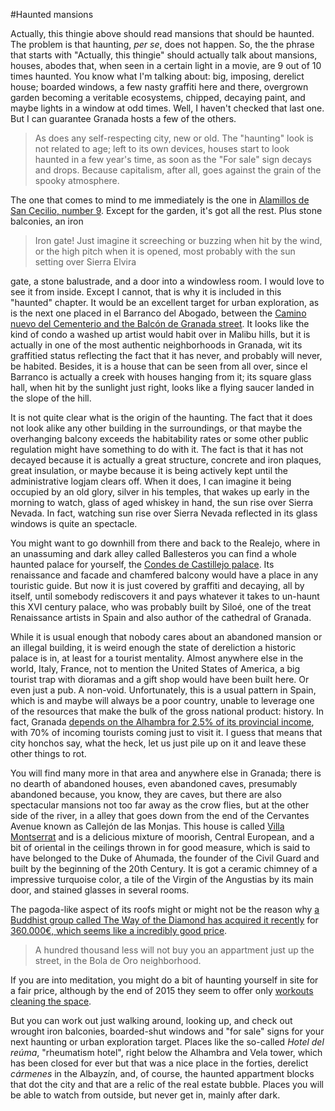 #Haunted mansions

Actually, this thingie above should read mansions that should be haunted. The problem is that haunting, *per se*, does not happen. So, the the phrase that starts with "Actually, this thingie" should actually talk about mansions, houses, abodes that, when seen in a certain light in a movie, are 9 out of 10 times haunted.
You know what I'm talking about: big, imposing, derelict house; boarded windows, a few nasty graffiti here and there, overgrown garden becoming a veritable ecosystems, chipped, decaying paint, and maybe lights in a window at odd times. Well, I haven't checked that last one. But I can guarantee Granada hosts a few of the others.
>As does any self-respecting city, new or old. The "haunting" look is not related to age; left to its own devices, houses start to look haunted in a few year's time, as soon as the "For sale" sign decays and drops. Because capitalism, after all, goes against the grain of the spooky atmosphere. 

The one that comes to mind to me immediately is the one in
[Alamillos de San Cecilio, number 9](https://www.google.es/maps/@37.174618,-3.593425,3a,75y,34.29h,90.04t/data=!3m4!1e1!3m2!1sUdLGb1Md4HS3MrGCiYNDlg!2e0?hl=es). Except
for the garden, it's got all the rest. Plus stone balconies, an iron

> Iron gate! Just imagine it screeching or buzzing when hit by the
> wind, or the high pitch when it is opened, most probably with the
> sun setting over Sierra Elvira

gate, a stone balustrade, and a door into a windowless room. I would love
to see it from inside. Except I cannot, that is why it is included in
this "haunted" chapter. It would be an excellent target for urban exploration, as is the next one placed in el Barranco del Abogado, between the [Camino nuevo del Cementerio and the Balcón de Granada street](https://www.google.es/maps/@37.1692374,-3.585349,3a,75y,131.48h,90t/data=!3m7!1e1!3m5!1so091epKckuTkUyPs-ZRJrw!2e0!6s%2F%2Fgeo1.ggpht.com%2Fcbk%3Fpanoid%3Do091epKckuTkUyPs-ZRJrw%26output%3Dthumbnail%26cb_client%3Dmaps_sv.tactile.gps%26thumb%3D2%26w%3D203%26h%3D100%26yaw%3D137.96715%26pitch%3D0!7i13312!8i6656). It looks like the kind of condo a washed up artist would habit over in Malibu hills, but it is actually in one of the most authentic neighborhoods in Granada, wit its graffitied status reflecting the fact that it has never, and probably will never, be habited. Besides, it is a house that can be seen from all over, since el Barranco is actually a creek with houses hanging from it; its square glass hall, when hit by the sunlight just right, looks like a flying saucer landed in the slope of the hill.

It is not quite clear what is the origin of the haunting. The fact that it does not look alike any other building in the surroundings, or that maybe the overhanging balcony exceeds the habitability rates or some other public regulation might have something to do with it. The fact is that it has not decayed because it is actually a great structure, concrete and iron plaques, great insulation, or maybe because it is being actively kept until the administrative logjam clears off. When it does, I can imagine it being occupied by an old glory, silver in his temples, that wakes up early in the morning to watch, glass of aged whiskey in hand, the sun rise over Sierra Nevada. In fact, watching sun rise over Sierra Nevada reflected in its glass windows is quite an spectacle.

You might want to go downhill from there and back to the Realejo, where in an unassuming and dark alley called Ballesteros you can find a whole haunted palace for yourself, the [Condes de Castillejo palace](http://www.iaph.es/imagenes-patrimonio-cultural-andalucia/thumbnails.php?album=3956). Its renaissance and facade and chamfered balcony would have a place in any touristic guide. But now it is just covered by graffiti and decaying, all by itself, until somebody rediscovers it and pays whatever it takes to un-haunt this XVI century palace, who was probably built by Siloé, one of the treat Renaissance artists in Spain and also author of the cathedral of Granada.

While it is usual enough that nobody cares about an abandoned mansion or an illegal building, it is weird enough the state of dereliction a historic palace is in, at least for a tourist mentality. Almost anywhere else in the world, Italy, France, not to mention the United States of America, a big tourist trap with dioramas and a gift shop would have been built here. Or even just a pub. A non-void. Unfortunately, this is a usual pattern in Spain, which is and maybe will always be a poor country, unable to leverage one of the resources that make the bulk of the gross national product: history. In fact, Granada [depends on the Alhambra for 2.5% of its provincial income](http://www.ideal.es/granada/v/20120503/granada/motores-granada-20120503.html), with 70% of incoming tourists coming just to visit it. I guess that means that city honchos say, what the heck, let us just pile up on it and leave these other things to rot. 

You will find many more in that area and anywhere else in Granada; there is no dearth of abandoned houses, even abandoned caves, presumably abandoned because, you know, they are caves, but there are also spectacular mansions not too far away as the crow flies, but at the other side of the river, in a alley that goes down from the end of the Cervantes Avenue known as Callejón de las Monjas. This house is called [Villa Montserrat](https://www.google.es/maps/@37.1619497,-3.5879408,3a,75y,243.11h,121.28t/data=!3m6!1e1!3m4!1sSDT82mPJ6hwITNLj5vRBIg!2e0!7i13312!8i6656) and is a delicious mixture of moorish, Central European, and a bit of oriental in the ceilings thrown in for good measure, which is said to have belonged to the Duke of Ahumada, the founder of the Civil Guard and built by the beginning of the 20th Century. It is got a ceramic chimney of a impressive turquoise color, a tile of the Virgin of the Angustias by its main door, and stained glasses in several rooms. 

The pagoda-like aspect of its roofs might or might not be the reason why [a Buddhist group called The Way of the Diamond has acquired it recently](http://www.granadahoy.com/article/granada/2140758/villa/montserrat/lugar/para/meditar.html) for [360.000€, which seems like a incredibly good price](http://buildingthepower.com/proyecto/).

> A hundred thousand less will not buy you an appartment just up the street, in the Bola de Oro neighborhood.

If you are into meditation, you might do a bit of haunting yourself in site for a fair price, although by the end of 2015 they seem to offer only [workouts cleaning the space](http://buildingthepower.com/#home).

But you can work out just walking around, looking up, and check out wrought iron balconies, boarded-shut windows and "for sale" signs for your next haunting or urban exploration target. Places like the so-called *Hotel del reúma*, "rheumatism hotel", right below the Alhambra and Vela tower, which has been closed for ever but that was a nice place in the forties, derelict *cármenes* in the Albayzín, and, of course, the haunted appartment blocks that dot the city and that are a relic of the real estate bubble. Places you will be able to watch from outside, but never get in, mainly after dark.  



